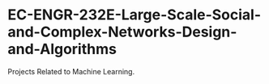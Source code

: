 # EC-ENGR-232E-Large-Scale-Social-and-Complex-Networks-Design-and-Algorithms

Projects Related to Machine Learning.
 
 
